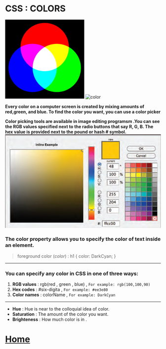 # CSS : COLORS 
![rgb](pics/rgb_palette.png) ![color](https://raw.githubusercontent.com/nobuyukinyuu/Godot-HSV-ColorPicker/master/addons/HuePicker/icon_large.png)

**Every color on a computer screen is created by mixing amounts of red,green, and blue. To find the color you want, you can use a color picker**

**Color picking tools are available in image editing programsm .You can see the RGB values specified next to the radio buttons that say R, G, B. The hex value is provided next to the pound or hash # symbol.**
![picker](pics/picking.png)

### The color property allows you to specify the color of text inside an element. 
> foreground color (*color*) : h1 { color: DarkCyan; }
------------------------------------------------------------------------

### You can specify any color in CSS in one of three ways:
1. **RGB values** : rgb(red , green , blue) , `For example: rgb(100,100,90)`
2. **Hex codes** : #six-digita , `For example: #ee3e80`
3. **Color names** : colorName , `For example: DarkCyan`

-------------------------------------------------------------------------

- **Hue** : Hue is near to the colloquial idea of color.
- **Saturation** : The amount of the color you want.
- **Brighteness** : How much color is in . 

# [Home](https://malakmomani.github.io/reading-notes/code102/home)